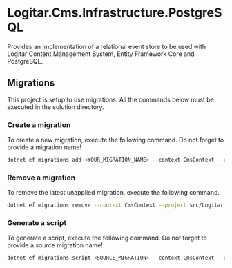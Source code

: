 ﻿# Logitar.Cms.Infrastructure.PostgreSQL

Provides an implementation of a relational event store to be used with Logitar Content Management System, Entity Framework Core and PostgreSQL.

## Migrations

This project is setup to use migrations. All the commands below must be executed in the solution directory.

### Create a migration

To create a new migration, execute the following command. Do not forget to provide a migration name!

```sh
dotnet ef migrations add <YOUR_MIGRATION_NAME> --context CmsContext --project src/Logitar.Cms.Infrastructure.PostgreSQL --startup-project src/Logitar.Cms
```

### Remove a migration

To remove the latest unapplied migration, execute the following command.

```sh
dotnet ef migrations remove --context CmsContext --project src/Logitar.Cms.Infrastructure.PostgreSQL --startup-project src/Logitar.Cms
```

### Generate a script

To generate a script, execute the following command. Do not forget to provide a source migration name!

```sh
dotnet ef migrations script <SOURCE_MIGRATION> --context CmsContext --project src/Logitar.Cms.Infrastructure.PostgreSQL --startup-project src/Logitar.Cms
```
